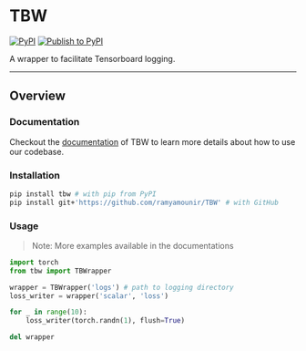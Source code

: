 # TBW

[![PyPI](https://img.shields.io/pypi/v/TBW)](https://pypi.org/project/TBW/)
[![Publish to PyPI](https://github.com/ramyamounir/TBW/actions/workflows/pypi_publish.yaml/badge.svg)](https://github.com/ramyamounir/TBW/actions/workflows/pypi_publish.yaml)

A wrapper to facilitate Tensorboard logging.

---

## Overview

### Documentation

Checkout the [documentation](https://ramymounir.com/docs/tbw/) of TBW to learn more details about how to use our codebase.

### Installation

```bash
pip install tbw # with pip from PyPI
pip install git+'https://github.com/ramyamounir/TBW' # with GitHub
```

### Usage

> Note: More examples available in the documentations

```python
import torch
from tbw import TBWrapper

wrapper = TBWrapper('logs') # path to logging directory
loss_writer = wrapper('scalar', 'loss')

for _ in range(10):
    loss_writer(torch.randn(1), flush=True)

del wrapper
```

